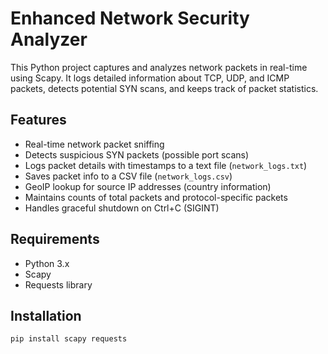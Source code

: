 # Enhanced Network Security Analyzer

This Python project captures and analyzes network packets in real-time using Scapy. It logs detailed information about TCP, UDP, and ICMP packets, detects potential SYN scans, and keeps track of packet statistics.

## Features

- Real-time network packet sniffing
- Detects suspicious SYN packets (possible port scans)
- Logs packet details with timestamps to a text file (`network_logs.txt`)
- Saves packet info to a CSV file (`network_logs.csv`)
- GeoIP lookup for source IP addresses (country information)
- Maintains counts of total packets and protocol-specific packets
- Handles graceful shutdown on Ctrl+C (SIGINT)

## Requirements

- Python 3.x
- Scapy
- Requests library

## Installation

```bash
pip install scapy requests
